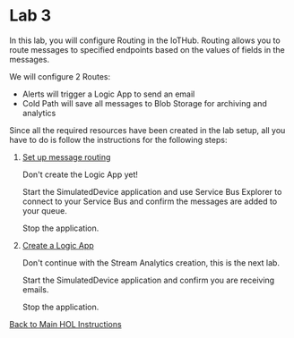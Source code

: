 # Lab 3

In this lab, you will configure Routing in the IoTHub. Routing allows you to route messages to specified endpoints based on the values of fields in the messages.

We will configure 2 Routes:

- Alerts will trigger a Logic App to send an email
- Cold Path will save all messages to Blob Storage for archiving and analytics 

Since all the required resources have been created in the lab setup, all you have to do is follow the instructions for the following steps:

1) [Set up message routing](https://docs.microsoft.com/en-us/azure/iot-hub/tutorial-routing#set-up-message-routing)

   Don't create the Logic App yet!

   Start the SimulatedDevice application and use Service Bus Explorer to connect to your Service Bus and confirm the messages are added to your queue.

   Stop the application.

2) [Create a Logic App](https://docs.microsoft.com/en-us/azure/iot-hub/tutorial-routing#create-a-logic-app)

   Don't continue with the Stream Analytics creation, this is the next lab.

   Start the SimulatedDevice application and confirm you are receiving emails.

   Stop the application.

[Back to Main HOL Instructions](/README.md)